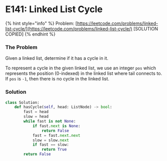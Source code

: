 # E141: Linked List Cycle

{% hint style="info" %}
Problem: [https://leetcode.com/problems/linked-list-cycle/](https://leetcode.com/problems/linked-list-cycle/) \[SOLUTION COPIED\]
{% endhint %}

### The Problem

Given a linked list, determine if it has a cycle in it.

To represent a cycle in the given linked list, we use an integer `pos` which represents the position \(0-indexed\) in the linked list where tail connects to. If `pos` is `-1`, then there is no cycle in the linked list.

### Solution

```python
class Solution:
    def hasCycle(self, head: ListNode) -> bool:
        fast = head
        slow = head
        while fast is not None:
            if fast.next is None:
                return False
            fast = fast.next.next
            slow = slow.next
            if fast == slow:
                return True
        return False
```

